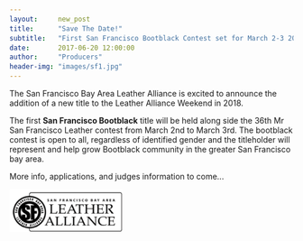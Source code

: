 ```yaml
---
layout:     new_post
title:      "Save The Date!"
subtitle:   "First San Francisco Bootblack Contest set for March 2-3 2018"
date:       2017-06-20 12:00:00
author:     "Producers"
header-img: "images/sf1.jpg"
---
```


<p>
The San Francisco Bay Area Leather Alliance is excited to announce the addition of a new title to the Leather Alliance Weekend in 2018. </p>

<p>
 The first <strong>San Francisco Bootblack</strong> title will be held along side the 36th Mr San Francisco Leather contest from March 2nd to March 3rd. The bootblack contest is open to all, regardless of identified gender and the titleholder will represent and help grow Bootblack community in the greater San Francisco bay area.
</p>

<p>
More info, applications, and judges information to come...
</p>

<img src="/images/sfba_logo.png" class="org-logo" width="200px" />
